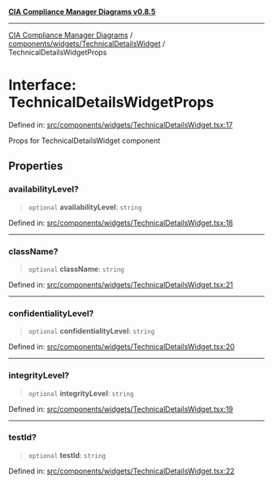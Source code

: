 [**CIA Compliance Manager Diagrams v0.8.5**](../../../../README.md)

***

[CIA Compliance Manager Diagrams](../../../../modules.md) / [components/widgets/TechnicalDetailsWidget](../README.md) / TechnicalDetailsWidgetProps

# Interface: TechnicalDetailsWidgetProps

Defined in: [src/components/widgets/TechnicalDetailsWidget.tsx:17](https://github.com/Hack23/cia-compliance-manager/blob/b799ef22d9067d09cc69eaeddf109ac9dcdce934/src/components/widgets/TechnicalDetailsWidget.tsx#L17)

Props for TechnicalDetailsWidget component

## Properties

### availabilityLevel?

> `optional` **availabilityLevel**: `string`

Defined in: [src/components/widgets/TechnicalDetailsWidget.tsx:18](https://github.com/Hack23/cia-compliance-manager/blob/b799ef22d9067d09cc69eaeddf109ac9dcdce934/src/components/widgets/TechnicalDetailsWidget.tsx#L18)

***

### className?

> `optional` **className**: `string`

Defined in: [src/components/widgets/TechnicalDetailsWidget.tsx:21](https://github.com/Hack23/cia-compliance-manager/blob/b799ef22d9067d09cc69eaeddf109ac9dcdce934/src/components/widgets/TechnicalDetailsWidget.tsx#L21)

***

### confidentialityLevel?

> `optional` **confidentialityLevel**: `string`

Defined in: [src/components/widgets/TechnicalDetailsWidget.tsx:20](https://github.com/Hack23/cia-compliance-manager/blob/b799ef22d9067d09cc69eaeddf109ac9dcdce934/src/components/widgets/TechnicalDetailsWidget.tsx#L20)

***

### integrityLevel?

> `optional` **integrityLevel**: `string`

Defined in: [src/components/widgets/TechnicalDetailsWidget.tsx:19](https://github.com/Hack23/cia-compliance-manager/blob/b799ef22d9067d09cc69eaeddf109ac9dcdce934/src/components/widgets/TechnicalDetailsWidget.tsx#L19)

***

### testId?

> `optional` **testId**: `string`

Defined in: [src/components/widgets/TechnicalDetailsWidget.tsx:22](https://github.com/Hack23/cia-compliance-manager/blob/b799ef22d9067d09cc69eaeddf109ac9dcdce934/src/components/widgets/TechnicalDetailsWidget.tsx#L22)
